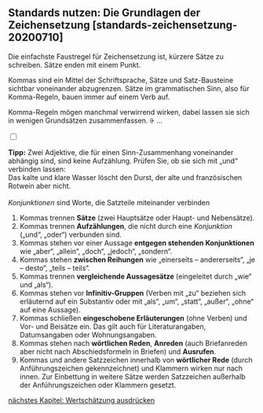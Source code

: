 ## Standards nutzen: Die Grundlagen der Zeichensetzung [standards-zeichensetzung-20200710]

Die einfachste Faustregel für Zeichensetzung ist, kürzere Sätze zu schreiben. Sätze enden mit einem Punkt.

Kommas sind ein Mittel der Schriftsprache, Sätze und Satz-Bausteine sichtbar voneinander abzugrenzen. Sätze im grammatischen Sinn, also für Komma-Regeln, bauen immer auf einem Verb auf.

Komma-Regeln mögen manchmal verwirrend wirken, dabei lassen sie sich in wenigen Grundsätzen zusammenfassen. <label for="aside--komma-regeln-moegen" class="aside-toggle" role="button" aria-pressed="false" aria-label="Randbemerkung anzeigen" onkeypress="toggleButtonKeyPress()" onclick="toggleButtonClick()" tabindex="0">⨭ …</label>

<input id="aside--komma-regeln-moegen" type="checkbox" class="aside-toggle"/>

**Tipp:** Zwei Adjektive, die für einen Sinn-Zusammenhang voneinander abhängig sind, sind keine Aufzählung. Prüfen Sie, ob sie sich mit „und“ verbinden lassen:  
Das kalte und klare Wasser löscht den Durst, der alte und französischen Rotwein aber nicht.<br><br>
*Konjunktionen* sind Worte, die Satzteile miteinander verbinden

1.	Kommas trennen **Sätze** (zwei Hauptsätze oder Haupt- und Nebensätze).
2.	Kommas trennen **Aufzählungen**, die nicht durch eine *Konjunktion* („und“, „oder“) verbunden sind.
3.	Kommas stehen vor einer Aussage **entgegen stehenden Konjunktionen** wie „aber“, „allein“, „doch“, „jedoch“, „sondern“.
4.	Kommas stehen **zwischen Reihungen** wie „einerseits – andererseits“, „je – desto“, „teils – teils“.
5.	Kommas trennen **vergleichende Aussagesätze** (eingeleitet durch „wie“ und „als“).
6.	Kommas stehen vor **Infinitiv-Gruppen** (Verben mit „zu“ beziehen sich erläuternd auf ein Substantiv oder mit „als“, „um“, „statt“, „außer“, „ohne“ auf eine Aussage).
7.	Kommas schließen **eingeschobene Erläuterungen** (ohne Verben) und Vor- und Beisätze ein. Das gilt auch für Literaturangaben, Datumsangaben oder Wohnungsangaben.
8.	Kommas stehen nach **wörtlichen Reden**, **Anreden** (auch Briefanreden aber nicht nach Abschiedsformeln in Briefen) und **Ausrufen**.
9.	Kommas und andere Satzzeichen innerhalb von **wörtlicher Rede** (durch Anführungszeichen gekennzeichnet) und Klammern wirken nur nach innen. Zur Einbettung in weitere Sätze werden Satzzeichen außerhalb der Anführungszeichen oder Klammern gesetzt.

[nächstes Kapitel: Wertschätzung ausdrücken](#wertschaetzung-20200710)
